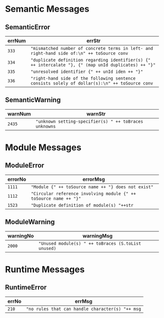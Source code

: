 # Semantic Messages

## SemanticError
errNum | errStr
----- | -----
`333`|`"mismatched number of concrete terms in left- and right-hand side of:\n" ++ toSource conv`  
`334`|`"duplicate definition regarding identifier(s) {" ++ intercalate "}, {" (map unId duplicates) ++ "}"`   
`335`|`"unresolved identifier {" ++ unId iden ++ "}"`  
`336`|`"right-hand side of the following sentence consists solely of dollar(s):\n" ++ toSource conv`

## SemanticWarning
warnNum | warnStr
----- | -----
`2435`|`"unknown setting-specifier(s) " ++ toBraces unknowns`



# Module Messages

## ModuleError
errorNo | errorMsg
----- | -----
`1111`|`"Module {" ++ toSource name ++ "} does not exist"`  
`1112`|`"Circular reference involving module {" ++ toSource name ++ "}"`  
`1523`|`"Duplicate definition of module(s) "++str`  

## ModuleWarning
warningNo | warningMsg 
----- | -----
`2000`|`"Unused module(s) " ++ toBraces (S.toList unused)`



# Runtime Messages

## RuntimeError
errNo | errMsg
----- | -----
`210`|`"no rules that can handle character(s) "++ msg`

